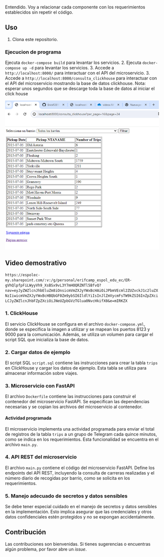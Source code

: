 
Entendido. Voy a relacionar cada componente con los requerimientos establecidos sin repetir el código.


## Uso

1. Clona este repositorio.
### Ejecucion de programa 
Ejecuta `docker-compose build` para levantar los servicios.
2. Ejecuta `docker-compose up -d` para levantar los servicios.
3. Accede a `http://localhost:8000/` para interactuar con el API del microservicio.
3. Accede a `http://localhost:8000/consulta_clickhouse` para interactuar con el API del microservicio mostrando la base de datos clickhouse.
Nota: esperar unos segundos que se descarge toda la base de datos al iniciar el click house

![servicio fast api](.\imagenes\8000.PNG)
## Video demostrativo 
`https://espolec-my.sharepoint.com/:v:/g/personal/erifcamp_espol_edu_ec/ER-gVhQlpfpFiLWyyVh9_XsBSx9vL3Y7mHOQRZNTl5BfvQ?nav=eyJyZWZlcnJhbEluZm8iOnsicmVmZXJyYWxBcHAiOiJPbmVEcml2ZUZvckJ1c2luZXNzIiwicmVmZXJyYWxBcHBQbGF0Zm9ybSI6IldlYiIsInJlZmVycmFsTW9kZSI6InZpZXciLCJyZWZlcnJhbFZpZXciOiJNeUZpbGVzTGlua0NvcHkifX0&e=mIRKZX`

### 1. ClickHouse

El servicio ClickHouse se configura en el archivo `docker-compose.yml`, donde se especifica la imagen a utilizar y se mapean los puertos 8123 y 9000 para la comunicación. Además, se utiliza un volumen para cargar el script SQL que inicializa la base de datos.

### 2. Cargar datos de ejemplo

El script SQL `script.sql` contiene las instrucciones para crear la tabla `trips` en ClickHouse y cargar los datos de ejemplo. Esta tabla se utiliza para almacenar información sobre viajes.

### 3. Microservicio con FastAPI

El archivo `Dockerfile` contiene las instrucciones para construir el contenedor del microservicio FastAPI. Se especifican las dependencias necesarias y se copian los archivos del microservicio al contenedor.
#### Actividad programada
El microservicio implementa una actividad programada para enviar el total de registros de la tabla `trips` a un grupo de Telegram cada quince minutos, como se indica en los requerimientos. Esta funcionalidad se encuentra en el archivo `main.py`.

### 4. API REST del microservicio

El archivo `main.py` contiene el código del microservicio FastAPI. Define los endpoints del API REST, incluyendo la consulta de carreras realizadas y el número diario de recogidas por barrio, como se solicita en los requerimientos.

### 5. Manejo adecuado de secretos y datos sensibles

Se debe tener especial cuidado en el manejo de secretos y datos sensibles en la implementación. Esto implica asegurar que las credenciales y otros datos confidenciales estén protegidos y no se expongan accidentalmente.

## Contribución

Las contribuciones son bienvenidas. Si tienes sugerencias o encuentras algún problema, por favor abre un *issue*.
